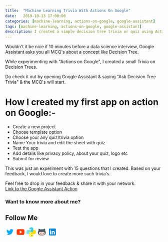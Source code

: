 ```yaml
---
title:  "Machine Learning Trivia With Actions On Google"
date:   2019-10-13 17:00:00
categories: [machine-learning, actions-on-google, google-assistant]
tags: [machine-learning, actions-on-google, google-assistant]
description: I created a simple decision tree trivia or quiz using Actions on Google. Using access it by saying - OK Google, Ask Decision Tree Trivia.
---
```


Wouldn't it be nice if 10 minutes before a data science interview, Google Assistant asks you all MCQ's about a concept like Decision Tree.

While experimenting with "Actions on Google", I created a small Trivia on Decision Trees.

Do check it out by opening Google Assistant & saying "Ask Decision Tree Trivia" & the MCQ's will start. 


# How I created my first app on action on Google:-
  - Create a new project
  - Choose template option
  - Choose your any quiz/trivia option
  - Name Your trivia and edit the sheet with quiz
  - Test the app
  - Add details like privacy policy, about your quiz, logo etc
  - Submit for review

This was just an experiment with 15 questions that I created. Based on your feedback, I would love to create more such trivia's.

Feel free to drop in your feedback & share it with your network.  
<a href="https://assistant.google.com/services/a/uid/000000ffc6b3bce6?hl=en&source=web&source=web">Link to the Google Assistant Action</a>

### Want to know more about me?
## Follow Me
<a href="https://twitter.com/_bhaveshbhatt" target="_blank"><img class="ai-subscribed-social-icon" src="/assets/images/tw.png" width="30"></a>
<a href="https://www.youtube.com/bhaveshbhatt8791/" target="_blank"><img class="ai-subscribed-social-icon" src="/assets/images/ytb.png" width="30"></a>
<a href="https://www.youtube.com/PythonTricks/" target="_blank"><img class="ai-subscribed-social-icon" src="/assets/images/python_logo.png" width="30"></a>
<a href="https://github.com/bhattbhavesh91" target="_blank"><img class="ai-subscribed-social-icon" src="/assets/images/gthb.png" width="30"></a>
<a href="https://www.linkedin.com/in/bhattbhavesh91/" target="_blank"><img class="ai-subscribed-social-icon" src="/assets/images/lnkdn.png" width="30"></a>
